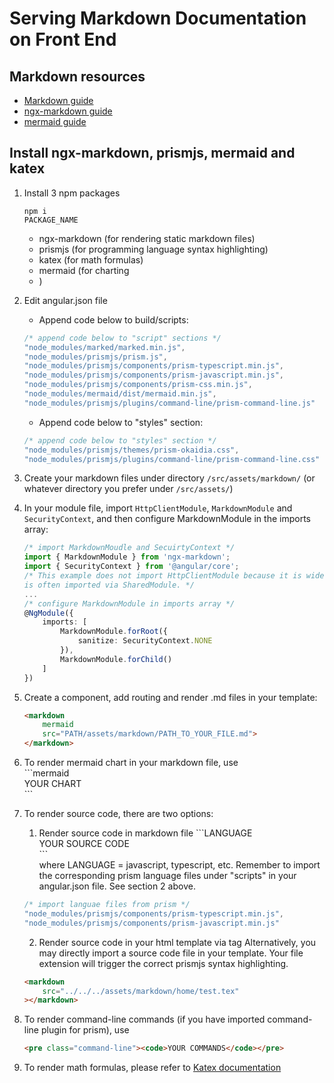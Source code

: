 # Serving Markdown Documentation on Front End

## Markdown resources
- [Markdown guide](https://www.markdownguide.org/)
- [ngx-markdown guide](https://jfcere.github.io/ngx-markdown/get-started)
- [mermaid guide](https://mermaid-js.github.io/mermaid/#/)

## Install ngx-markdown, prismjs, mermaid and katex
1. Install 3 npm packages <pre class="command-line"><code>npm i PACKAGE_NAME</code></pre>
	- ngx-markdown (for rendering static markdown files)
	- prismjs (for programming language syntax highlighting)
	- katex (for math formulas)
	- mermaid (for charting
	- )
	
2. Edit angular.json file
	- Append code below to build/scripts:
	```javascript
	/* append code below to "script" sections */
	"node_modules/marked/marked.min.js",
	"node_modules/prismjs/prism.js",
	"node_modules/prismjs/components/prism-typescript.min.js",
	"node_modules/prismjs/components/prism-javascript.min.js",
	"node_modules/prismjs/components/prism-css.min.js",
	"node_modules/mermaid/dist/mermaid.min.js",
	"node_modules/prismjs/plugins/command-line/prism-command-line.js"
	```
	
	- Append code below to "styles" section:
	```javascript
	/* append code below to "styles" section */
	"node_modules/prismjs/themes/prism-okaidia.css",
	"node_modules/prismjs/plugins/command-line/prism-command-line.css"
	```

3. Create your markdown files under directory <code>/src/assets/markdown/</code> (or whatever directory you prefer under <code>/src/assets/</code>)

4. In your module file, import <code>HttpClientModule</code>, <code>MarkdownModule</code> and <code>SecurityContext</code>, and then configure MarkdownModule in the imports array:
	```typescript
	/* import MarkdownMoudle and SecuirtyContext */
	import { MarkdownModule } from 'ngx-markdown';
	import { SecurityContext } from '@angular/core';
	/* This example does not import HttpClientModule because it is widely used for making API calls and 
	is often imported via SharedModule. */
	...
	/* configure MarkdownModule in imports array */
	@NgModule({
		imports: [
			MarkdownModule.forRoot({
				sanitize: SecurityContext.NONE
			}),
			MarkdownModule.forChild()
		]
	})
	```

5. Create a component, add routing and render .md files in your template:
	```html
	<markdown
		mermaid
		src="PATH/assets/markdown/PATH_TO_YOUR_FILE.md">
	</markdown>
	```

6. To render mermaid chart in your markdown file, use<br>
\`\`\`mermaid<br>
YOUR CHART<br>
\`\`\`

7. To render source code, there are two options:<br>
   1. Render source code in markdown file
	\`\`\`LANGUAGE<br>
	YOUR SOURCE CODE<br>
	\`\`\`<br>
	where LANGUAGE = javascript, typescript, etc. Remember to import the corresponding prism language files under "scripts" in your angular.json file. See section 2 above.
	```javascript
	/* import languae files from prism */
	"node_modules/prismjs/components/prism-typescript.min.js",
	"node_modules/prismjs/components/prism-javascript.min.js"
	```
   2. Render source code in your html template via <markdown> tag
	Alternatively, you may directly import a source code file in your template. Your file extension will trigger the correct prismjs syntax highlighting.
	```html
	<markdown
		src="../../../assets/markdown/home/test.tex"
	></markdown>
	```

8. To render command-line commands (if you have imported command-line plugin for prism), use<br>
	```html
	<pre class="command-line"><code>YOUR COMMANDS</code></pre>
	```

9.  To render math formulas, please refer to [Katex documentation](https://katex.org/docs/api.html)